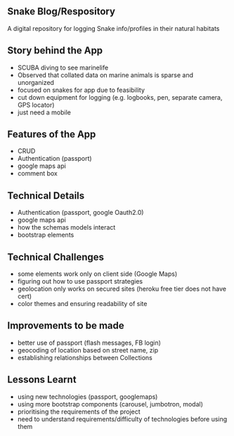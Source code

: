 ## Snake Blog/Respository

A digital repository for logging Snake info/profiles in their natural habitats


## Story behind the App

- SCUBA diving to see marinelife
- Observed that collated data on marine animals is sparse and unorganized
- focused on snakes for app due to feasibility
- cut down equipment for logging (e.g. logbooks, pen, separate camera, GPS locator)
- just need a mobile

## Features of the App
- CRUD
- Authentication (passport)
- google maps api
- comment box

## Technical Details
- Authentication (passport, google Oauth2.0)
- google maps api
- how the schemas models interact 
- bootstrap elements


## Technical Challenges
- some elements work only on client side (Google Maps)
- figuring out how to use passport strategies 
- geolocation only works on secured sites (heroku free tier does not have cert)
- color themes and ensuring readability of site

## Improvements to be made
- better use of passport (flash messages, FB login)
- geocoding of location based on street name, zip
- establishing relationships between Collections

## Lessons Learnt
- using new technologies (passport, googlemaps)
- using more bootstrap components (carousel, jumbotron, modal)
- prioritising the requirements of the project
- need to understand requirements/difficulty of technologies before using them
